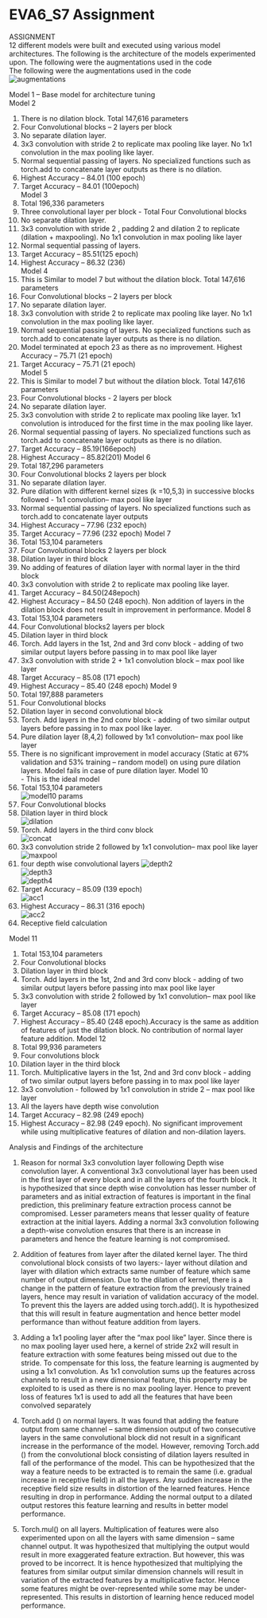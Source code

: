 # EVA6_S7 Assignment

ASSIGNMENT <br>
12 different models were built and executed using various model architectures. The following is the architecture of the models experimented upon. 
The following were the augmentations used in the code <br>
The following were the augmentations used in the code <br>
![augmentations](https://user-images.githubusercontent.com/48343095/123461407-b92fd680-d606-11eb-9876-af4b7511b81f.PNG) <br>

Model 1 – Base model for architecture tuning <br>
Model 2 <br>
1.	There is no dilation block. Total 147,616 parameters
2.	Four Convolutional blocks – 2 layers per block
3.	No separate dilation layer.
4.	3x3 convolution with stride 2 to replicate max pooling like layer. No 1x1 convolution in the max pooling like layer.
5.	Normal sequential passing of layers. No specialized functions such as torch.add to concatenate layer outputs as there is no dilation. 
6.	Highest Accuracy – 84.01 (100 epoch)
7.	Target Accuracy – 84.01 (100epoch) <br>
Model 3 <br>
1.	Total 196,336 parameters
2.	Three convolutional layer per block  - Total Four Convolutional blocks
3.	No separate dilation layer.
4.	3x3 convolution with stride 2 , padding 2 and dilation 2 to replicate (dilation + maxpooling). No 1x1 convolution in max pooling like layer
5.	Normal sequential passing of layers. 
6.	Target Accuracy – 85.51(125 epoch)
7.	Highest Accuracy – 86.32 (236) <br>
Model 4 <br>
1.	This is Similar to model 7 but without the dilation block. Total 147,616 parameters
2.	Four Convolutional blocks – 2 layers per block
3.	No separate dilation layer.
4.	3x3 convolution with stride 2 to replicate max pooling like layer. No 1x1 convolution in the max pooling like layer.
5.	Normal sequential passing of layers. No specialized functions such as torch.add to concatenate layer outputs as there is no dilation. 
6.	Model terminated at epoch 23 as there as no improvement. Highest Accuracy – 75.71 (21 epoch)
7.	Target Accuracy – 75.71 (21 epoch) <br>
Model 5 <br>
1.	This is Similar to model 7 but without the dilation block. Total 147,616 parameters
2.	Four Convolutional blocks - 2 layers per block
3.	No separate dilation layer.
4.	3x3 convolution with stride 2 to replicate max pooling like layer. 1x1 convolution is introduced for the first time in the max pooling like layer.
5.	Normal sequential passing of layers. No specialized functions such as torch.add to concatenate layer outputs as there is no dilation. 
6.	Target Accuracy – 85.19(166epoch)
7.	Highest Accuracy – 85.82(201)
Model 6 <br>
1.	Total 187,296 parameters
2.	Four Convolutional blocks 2 layers per block
3.	No separate dilation layer.
4.	Pure dilation with different kernel sizes (k =10,5,3) in successive  blocks followed  - 1x1 convolution– max pool like layer
5.	Normal sequential passing of layers. No specialized functions such as torch.add to concatenate layer outputs
6.	Highest Accuracy – 77.96 (232 epoch)
7.	Target Accuracy – 77.96 (232 epoch)
Model 7 <br>
1.	Total 153,104 parameters
2.	Four Convolutional blocks 2 layers per block
3.	Dilation layer in third block
4.	No adding of features of dilation layer with normal layer in the third block
5.	3x3 convolution with stride 2 to replicate max pooling like layer.
6.	Target Accuracy – 84.50(248epoch)
7.	Highest Accuracy – 84.50 (248 epoch). Non addition of layers in the dilation block does not result in improvement in performance.
Model 8 <br>
1.	Total 153,104 parameters
2.	Four Convolutional blocks2 layers per block
3.	Dilation layer in third block
4.	Torch. Add layers in the 1st, 2nd and 3rd conv block  - adding of two similar output layers before passing in to max pool like layer
5.	3x3 convolution with stride 2  + 1x1 convolution block – max pool like layer
6.	Target Accuracy – 85.08 (171 epoch)
7.	Highest Accuracy – 85.40 (248 epoch)
Model 9 <br>
1.	Total 197,888 parameters
2.	Four Convolutional blocks
3.	Dilation layer in second convolutional block
4.	Torch. Add layers in the 2nd conv block - adding of two similar output layers before passing in to max pool like layer. 
5.	Pure dilation layer (8,4,2) followed by 1x1 convolution– max pool like layer
6.	There is no significant improvement in model accuracy (Static at 67% validation and 53% training – random model) on using pure dilation layers. Model fails in case of pure dilation layer. 
Model 10 <br> - This is the ideal model
1.	Total 153,104 parameters <br>
![model10 params](https://user-images.githubusercontent.com/48343095/123461785-204d8b00-d607-11eb-8c5b-2b651114d411.PNG) <br>
2.	Four Convolutional blocks
3.	Dilation layer in third block <br>
![dilation](https://user-images.githubusercontent.com/48343095/123462325-cef1cb80-d607-11eb-9631-1e251128aebd.PNG) <br>
4.	Torch. Add layers in the third conv block <br>
![concat](https://user-images.githubusercontent.com/48343095/123462358-dadd8d80-d607-11eb-81c3-c3794ac1a87e.PNG) <br>
5.	3x3 convolution stride 2 followed by 1x1 convolution– max pool like layer <br>
![maxpool](https://user-images.githubusercontent.com/48343095/123462387-e3ce5f00-d607-11eb-8971-e0229f57defb.PNG) <br>
6. four depth wise convolutional layers
![depth2](https://user-images.githubusercontent.com/48343095/123462446-f8aaf280-d607-11eb-9de2-b0ed18ef7b5a.PNG) <br>
![depth3](https://user-images.githubusercontent.com/48343095/123462464-fe083d00-d607-11eb-8d1f-a660412f2002.PNG) <br>
![depth4](https://user-images.githubusercontent.com/48343095/123462480-02ccf100-d608-11eb-9c25-1c6af93d6d90.PNG) <br>
8.	Target Accuracy – 85.09 (139 epoch) <br>
![acc1](https://user-images.githubusercontent.com/48343095/123462870-7a028500-d608-11eb-81e2-e57bc5edaa1e.PNG) <br>
10.	Highest Accuracy – 86.31 (316 epoch) <br>
![acc2](https://user-images.githubusercontent.com/48343095/123462924-85ee4700-d608-11eb-869b-7b91ebebc87c.PNG) <br>
12.	 Receptive field calculation


Model 11 <br>
1.	Total 153,104 parameters
2.	Four Convolutional blocks
3.	Dilation layer in third block
4.	Torch. Add layers in the 1st, 2nd and 3rd conv block - adding of two similar output layers before passing into max pool like layer
5.	3x3 convolution with stride 2 followed by 1x1 convolution– max pool like layer
6.	Target Accuracy – 85.08 (171 epoch)
7.	Highest Accuracy – 85.40 (248 epoch).Accuracy is the same as addition of features of just the dilation block. No contribution of normal layer feature addition.
Model 12 <br>
1.	Total 99,936 parameters
2.	Four convolutions block
3.	Dilation layer in the third block
4.	Torch. Multiplicative layers in the 1st, 2nd and 3rd conv block  - adding of two similar output layers before passing in to max pool like layer
5.	3x3 convolution - followed by 1x1 convolution in stride 2 – max pool like layer
6.	All the layers have depth wise convolution
7.	Target Accuracy – 82.98 (249 epoch)
8.	Highest Accuracy – 82.98 (249 epoch). No significant improvement while using multiplicative features of dilation and non-dilation layers.

Analysis and Findings of the architecture <br>

1.	Reason for normal 3x3 convolution layer following Depth wise convolution layer. A conventional 3x3 convolutional layer has been used in the first layer of every block and in all the layers of the fourth block. It is hypothesized that since depth wise convolution has lesser number of parameters and as initial extraction of features is important in the final prediction, this preliminary feature extraction process cannot be compromised. Lesser parameters means that lesser quality of feature extraction at the initial layers. Adding a normal 3x3 convolution following a depth-wise convolution ensures that there is an increase in parameters and hence the feature learning is not compromised. <br>

2.	Addition of features from layer after the dilated kernel layer. The third convolutional block consists of two layers:- layer without dilation and layer with dilation which extracts same number of feature which same number of output dimension. Due to the dilation of kernel, there is a change in the pattern of feature extraction from the previously trained layers, hence may result in variation of validation accuracy of the model. To prevent this the layers are added using torch.add(). It is hypothesized that this will result in feature augmentation and hence better model performance than without feature addition from layers. <br>

3.	Adding a 1x1 pooling layer after the “max pool like” layer.  Since there is no max pooling layer used here, a kernel of stride 2x2 will result in feature extraction with some features being missed out due to the stride. To compensate for this loss, the feature learning is augmented by using a 1x1 convolution.  As 1x1 convolution sums up the features across channels to result in a new dimensional feature, this property may be exploited to is used as there is no max pooling layer. Hence to prevent loss of features 1x1 is used to add all the features that have been convolved separately  <br>

4.	Torch.add () on normal layers.	It was found that adding the feature output from same channel – same dimension output of two consecutive layers in the same convolutional block did not result in a significant increase in the performance of the model. However, removing Torch.add () from the convolutional block consisting of dilation layers resulted in fall of the performance of the model. This can be hypothesized that the way a feature needs to be extracted is to remain the same (i.e. gradual increase in receptive field) in all the layers. Any sudden increase in the receptive field size results in distortion of the learned features. Hence resulting in drop in performance. Adding the normal output to a dilated output restores this feature learning and results in better model performance. <br>

5.	Torch.mul() on all layers.	Multiplication of features were also experimented upon on all the layers with same dimension – same channel output. It was hypothesized that multiplying the output would result  in more exaggerated feature extraction. But however, this was proved to be incorrect. It is hence hypothesized that multiplying the features from similar output similar dimension channels will result in variation of the extracted features by a multiplicative factor. Hence some features might be over-represented while some may be under-represented. This results in distortion of learning hence reduced model performance. 



